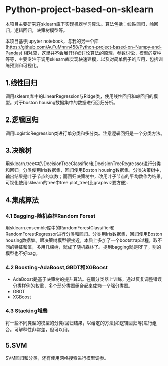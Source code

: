 # Python-project-based-on-sklearn
本项目主要研究在sklearn库下实现机器学习算法。算法包括：线性回归，岭回归，逻辑回归，决策树模型等。

本项目基于jupyter notebook，与我的另一个库 (https://github.com/AuTuMnnn458/Python-project-based-on-Numpy-and-Pandas) 相对应，这里并不会展开详细讨论算法的原理，参数讨论，模型的变种等等，主要专注于调用sklearn库实现快速建模，以及对简单例子的应用，包括训练预测和可视化。
 
## 1.线性回归
调用sklearn库中的LinearRegression与Ridge类，使用线性回归和岭回归的模型。对于boston housing数据集中的数据进行回归分析。

## 2.逻辑回归
调用LogisticRegression类进行单分类和多分类。注意逻辑回归是一个分类方法。

## 3.决策树
用sklearn.tree中的DecisionTreeClassifier和DecisionTreeRegressor进行分类和回归。分类使用Iris数据集，回归使用Boston housing数据集。分类决策树中，输出结果是叶子节点的众数；而回归决策树中，改用叶子节点的平均数作为结果。可视化使用sklearn的tree中tree.plot_tree(比graphviz要方便).

## 4.集成算法
### 4.1 Bagging-随机森林Random Forest
用sklearn.ensemble库中的RandomForestClassifier和RandomForestRegressor进行分类和回归。分类用Iris数据集，回归使用Boston housing数据集。跟决策树模型很接近，本质上多加了一个bootstrap过程，取不同的特征和值，多用几棵树，就成了随机森林了。提到bagging就是RF了，别的模型也不好bag。

### 4.2 Boosting-AdaBoost,GBDT和XGBoost
* AdaBoost是基于决策树的提升算法。在弱分类器上训练，通过反复调整错误分类样例的权重，多个弱分类器组合起来成为一个强分类器。
* GBDT
* XGBoost

### 4.3 Stacking堆叠
将一些不同类型的模型的分类/回归结果，以给定的方法(如逻辑回归等)进行组合。可解释性非常差，但可以用。


## 5.SVM
SVM回归和分类，还有使用网格搜索进行模型调参。
